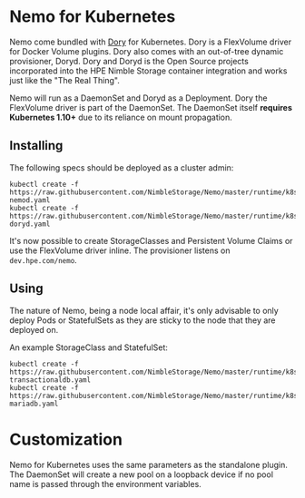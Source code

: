 # Nemo for Kubernetes
Nemo come bundled with [Dory](https://github.com/hpe-storage/dory) for Kubernetes. Dory is a FlexVolume driver for Docker Volume plugins. Dory also comes with an out-of-tree dynamic provisioner, Doryd. Dory and Doryd is the Open Source projects incorporated into the HPE Nimble Storage container integration and works just like the "The Real Thing".

Nemo will run as a DaemonSet and Doryd as a Deployment. Dory the FlexVolume driver is part of the DaemonSet. The DaemonSet itself **requires Kubernetes 1.10+** due to its reliance on mount propagation.

## Installing
The following specs should be deployed as a cluster admin:
```
kubectl create -f https://raw.githubusercontent.com/NimbleStorage/Nemo/master/runtime/k8s/daemonset-nemod.yaml
kubectl create -f https://raw.githubusercontent.com/NimbleStorage/Nemo/master/runtime/k8s/deploy-doryd.yaml
```
It's now possible to create StorageClasses and Persistent Volume Claims or use the FlexVolume driver inline. The provisioner listens on `dev.hpe.com/nemo`.

## Using
The nature of Nemo, being a node local affair, it's only advisable to only deploy Pods or StatefulSets as they are sticky to the node that they are deployed on.

An example StorageClass and StatefulSet:
```
kubectl create -f https://raw.githubusercontent.com/NimbleStorage/Nemo/master/runtime/k8s/sc-transactionaldb.yaml
kubectl create -f https://raw.githubusercontent.com/NimbleStorage/Nemo/master/runtime/k8s/statefulset-mariadb.yaml
```

# Customization
Nemo for Kubernetes uses the same parameters as the standalone plugin. The DaemonSet will create a new pool on a loopback device if no pool name is passed through the environment variables. 
